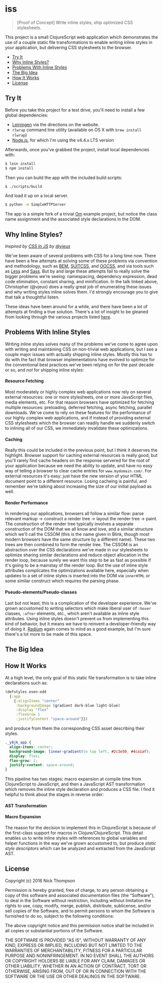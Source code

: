 # iss
> [Proof of Concept] Write inline styles; ship optimized CSS stylesheets.

This project is a small ClojureScript web application which demonstrates the use of
a couple static file transformations to enable writing inline styles in your application,
but delivering CSS stylesheets to the browser.

* [Try It](#try-it)
* [Why Inline Styles?](#why-inline-styles)
* [Problems With Inline Styles](#problems-with-inline-styles)
* [The Big Idea](#the-big-idea)
* [How It Works](#how-it-works)
* [License](#license)

## Try It

Before you take this project for a test drive, you'll need to install a few global dependencies:

* [Leiningen](http://leiningen.org/) via the directions on the website.
* `rlwrap` command line utility (available on OS X with `brew install rlwrap`)
* [Node.js](https://nodejs.org/en/blog/release/v4.4.0/), for which I'm using the v4.4.x LTS version

Afterwards, once you've grabbed the project, install local dependencies with:

```bash
$ lein install
$ npm install
```

Then you can build the app with the included build scripts:

```bash
$ ./scripts/build
```

And load it up on a local server.
```bash
$ python -m SimpleHTTPServer
```

The app is a simple fork of a trivial [Om](https://github.com/omcljs/om/) example project, but notice
the class name assignment and the associated style declarations in the DOM.

## Why Inline Styles?
*Inspired by [CSS In JS](http://blog.vjeux.com/2014/javascript/react-css-in-js-nationjs.html) by [@vjeux](https://github.com/vjeux)*

We've been aware of several problems with CSS for a long time now. There have been a few attempts at solving some of
these problems via convention and methodology, such as [BEM](http://getbem.com/), [SUITCSS](https://suitcss.github.io/),
and [OOCSS](https://github.com/stubbornella/oocss), and via tools such as [Less](http://lesscss.org/) and 
[Sass](http://sass-lang.com/). But by and large these attempts fail to really solve the bigger problems we're seeing:
namespacing, dependency expression, dead code elimination, constant sharing, and minification. In the talk linked above,
Christopher (@vjeux) does a really great job of enumerating these issues and why writing styles inline solves them. I'd
strongly encourage you to give that talk a thoughtful listen.

These ideas have been around for a while, and there have been a lot of attempts at finding a true solution. There's a lot
of insight to be gleaned from looking through the various projects listed 
[here](https://github.com/FormidableLabs/radium/tree/master/docs/comparison).

## Problems With Inline Styles

Writing inline styles solves many of the problems we've come to agree upon with writing and maintaining CSS on
non-trivial web applications, but I see a couple major issues with actually shipping inline styles. Mostly this
has to do with the fact that browser implementations have evolved to optimize for the conventional best practices
we've been relying on for the past decade or so, and *not* for shipping inline styles:

#### Resource Fetching
Most moderately or highly complex web applications now rely on several external resources: one or more stylesheets,
one or more JavaScript files, media elements, etc. For that reason browsers have optimized for fetching multiple
resources: preloading, deferred fetching, async fetching, parallel downloads. We've come to rely on these features
for the performance of our highly complex web applications, and if instead of providing external CSS stylesheets which
the browser can readily handle we suddenly switch to inlining all of our CSS, we immediately invalidate these
optimizations.

#### Caching
Really this could be included in the previous point, but I think it deserves the highlight. Browser support for caching
external resources is really good, but you'll rarely find cache headers on the response servered for the root of your
application because we need the ability to update, and have no easy way of telling a browser to clear cache entries for
`www.mydomain.com/`. For external resources it's easy: just have the new version of your HTML document point to a
different resource. Losing cacheing is painful, and remember we're talking about increasing the size of our initial
payload as well.

#### Render Performance
In rendering our applications, browsers all follow a similar flow: parse relevant markup -> construct a render tree ->
layout the render tree -> paint. The construction of the render tree typically involves a separate construction of
the DOM that we all know and love, and a similar structure which we'll call the CSSOM (this is the name given in Blink,
though most modern browsers have the same structure by a different name). These two trees are then combined to form
the render tree. The CSSOM is an abstraction over the CSS declarations we've made in our stylesheets to optimize sharing
similar declarations and reduce object allocation in the render loop, because surely we want this step to be as fast as
possible if it's going to be a mainstay of the render loop. But the use of inline style attributes complicates the
optimizations available here, especially when updates to a set of inline styles is inserted into the DOM via `innerHTML`
or some similar construct which requires the parsing phase.

#### Pseudo-elements/Pseudo-classes
Last but not least, this is a complication of the developer experience. We've grown accustomed to writing selectors which
make liberal user of `:hover` classes, `:after` elements, etc., which aren't available as inline style attributes.
Using inline styles doesn't prevent us from implementing this kind of behavior, but it means we have to reinvent a 
developer-friendly way of doing it. [Radium](https://github.com/FormidableLabs/radium) again comes to mind as a good 
example, but I'm sure there's a lot more to be made of this space.

## The Big Idea

## How It Works

At a high level, the only goal of this static file transformation is to take inline declarations such as:

```clojure
(defstyles even-odd
  {:app
    {:alignItems "center"
     :backgroundImage (gradient dark-blue light-blue)
     :display "flex"
     :flexGrow 1
     :justifyContent "space-around"}})
```

and produce from them the corresponding CSS asset describing their styles.

```css
._y8jk_app {
  align-items: center;
  background-image: linear-gradient(to top left, #2c3e50, #4ca1af);
  display: flex;
  flex-grow: 1;
  justify-content: space-around;
}
```

This pipeline has two stages: macro expansion at compile time from ClojureScript to JavaScript, and then a JavaScript AST
transformation which removes the inline style declaration and produces a CSS file. I find it helpful to think about the
stages in reverse order:

#### AST Transformation

#### Macro Expansion

The reason for the decision to implement this in ClojureScript is because of the first-class support for macros in
Clojure/ClojureScript. This detail enables us to write inline styles with references to global variables and helper
functions in the way we've grown accustomed to, but produce *static style descriptors* which can be analyzed and extracted
from the JavaScript AST.

## License

Copyright (c) 2016 Nick Thompson

Permission is hereby granted, free of charge, to any person
obtaining a copy of this software and associated documentation
files (the "Software"), to deal in the Software without
restriction, including without limitation the rights to use,
copy, modify, merge, publish, distribute, sublicense, and/or sell
copies of the Software, and to permit persons to whom the
Software is furnished to do so, subject to the following
conditions:

The above copyright notice and this permission notice shall be
included in all copies or substantial portions of the Software.

THE SOFTWARE IS PROVIDED "AS IS", WITHOUT WARRANTY OF ANY KIND,
EXPRESS OR IMPLIED, INCLUDING BUT NOT LIMITED TO THE WARRANTIES
OF MERCHANTABILITY, FITNESS FOR A PARTICULAR PURPOSE AND
NONINFRINGEMENT. IN NO EVENT SHALL THE AUTHORS OR COPYRIGHT
HOLDERS BE LIABLE FOR ANY CLAIM, DAMAGES OR OTHER LIABILITY,
WHETHER IN AN ACTION OF CONTRACT, TORT OR OTHERWISE, ARISING
FROM, OUT OF OR IN CONNECTION WITH THE SOFTWARE OR THE USE OR
OTHER DEALINGS IN THE SOFTWARE.
